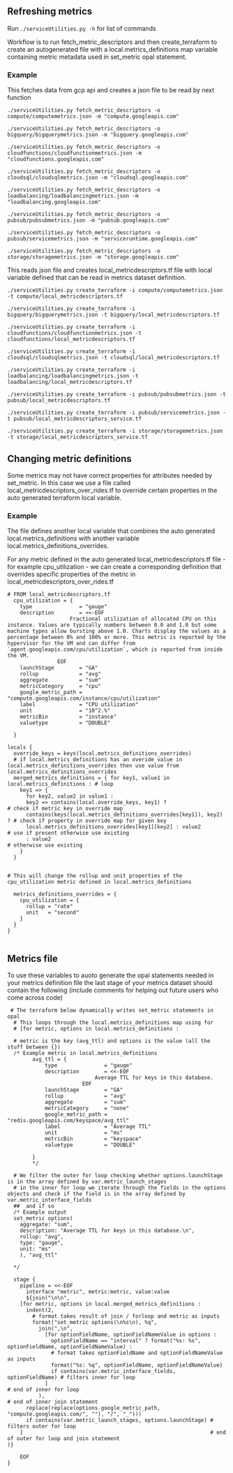 ## Refreshing metrics
Run ```./serviceUtilities.py -h``` for list of commands

Workflow is to run fetch_metric_descriptors and then create_terraform to create an autogenerated file with a local.metrics_definitions map variable containing metric metadata used in set_metric opal statement.

### Example

This fetches data from gcp api and creates a json file to be read by next function
```
./serviceUtilities.py fetch_metric_descriptors -o compute/computemetrics.json -m "compute.googleapis.com"

./serviceUtilities.py fetch_metric_descriptors -o bigquery/bigquerymetrics.json -m "bigquery.googleapis.com"

./serviceUtilities.py fetch_metric_descriptors -o cloudfunctions/cloudfunctionmetrics.json -m "cloudfunctions.googleapis.com"

./serviceUtilities.py fetch_metric_descriptors -o cloudsql/cloudsqlmetrics.json -m "cloudsql.googleapis.com"

./serviceUtilities.py fetch_metric_descriptors -o loadbalancing/loadbalancingmetrics.json -m "loadbalancing.googleapis.com"

./serviceUtilities.py fetch_metric_descriptors -o pubsub/pubsubmetrics.json -m "pubsub.googleapis.com"

./serviceUtilities.py fetch_metric_descriptors -o pubsub/servicemetrics.json -m "serviceruntime.googleapis.com"

./serviceUtilities.py fetch_metric_descriptors -o storage/storagemetrics.json -m "storage.googleapis.com"

```

This reads json file and creates local_metricdescriptors.tf file with local variable defined that can be read in metrics dataset definition.

```
./serviceUtilities.py create_terraform -i compute/computemetrics.json -t compute/local_metricdescriptors.tf 

./serviceUtilities.py create_terraform -i bigquery/bigquerymetrics.json -t bigquery/local_metricdescriptors.tf 

./serviceUtilities.py create_terraform -i cloudfunctions/cloudfunctionmetrics.json -t cloudfunctions/local_metricdescriptors.tf 

./serviceUtilities.py create_terraform -i cloudsql/cloudsqlmetrics.json -t cloudsql/local_metricdescriptors.tf 

./serviceUtilities.py create_terraform -i loadbalancing/loadbalancingmetrics.json -t loadbalancing/local_metricdescriptors.tf 

./serviceUtilities.py create_terraform -i pubsub/pubsubmetrics.json -t pubsub/local_metricdescriptors.tf 

./serviceUtilities.py create_terraform -i pubsub/servicemetrics.json -t pubsub/local_metricdescriptors_service.tf 

./serviceUtilities.py create_terraform -i storage/storagemetrics.json -t storage/local_metricdescriptors_service.tf 

```

## Changing metric definitions
Some metrics may not have correct properties for attributes needed by set_metric.  In this case we use a file called local_metricdescriptors_over_rides.tf to override certain properties in the auto generated terraform local variable.

### Example
The file defines another local variable that combines the auto generated local.metrics_definitions with another variable local.metrics_definitions_overrides.

For any metric defined in the auto generated local_metricdescriptors.tf file - for example cpu_utilization - we can create a corresponding definition that overrides specific properties of the metric in local_metricdescriptors_over_rides.tf

```
# FROM local_metricdescriptors.tf
  cpu_utilization = {
    type               = "gauge"
    description        = <<-EOF
                    Fractional utilization of allocated CPU on this instance. Values are typically numbers between 0.0 and 1.0 but some machine types allow bursting above 1.0. Charts display the values as a percentage between 0% and 100% or more. This metric is reported by the hypervisor for the VM and can differ from `agent.googleapis.com/cpu/utilization`, which is reported from inside the VM.
                EOF
    launchStage        = "GA"
    rollup             = "avg"
    aggregate          = "sum"
    metricCategory     = "cpu"
    google_metric_path = "compute.googleapis.com/instance/cpu/utilization"
    label              = "CPU utilization"
    unit               = "10^2.%"
    metricBin          = "instance"
    valuetype          = "DOUBLE"

  }
  ```

```
locals {
  override_keys = keys(local.metrics_definitions_overrides)
  # if local.metrics_definitions has an overide value in local.metrics_definitions_overrides then use value from local.metrics_definitions_overrides
  merged_metrics_definitions = { for key1, value1 in local.metrics_definitions : # loop
    key1 => {
      for key2, value2 in value1 :
      key2 => contains(local.override_keys, key1) ?                     # check if metric key in override map
      contains(keys(local.metrics_definitions_overrides[key1]), key2) ? # check if property in override map for given key
      local.metrics_definitions_overrides[key1][key2] : value2          # use if present otherwise use existing
      : value2                                                          # otherwise use existing
    }
  }


# This will change the rollup and unit properties of the cpu_utilization metric defined in local.metrics_definitions 

  metrics_definitions_overrides = {
    cpu_utilization = {
      rollup = "rate"
      unit   = "second"
    }
  }
}


```

## Metrics file
To use these variables to auoto generate the opal statements needed in your metrics definition file the last stage of your metrics dataset should contain the following (include comments for helping out future users who come across code)

```
 # The terraform below dynamically writes set_metric statements in opal
  # This loops through the local.metrics_definitions map using for
  # [for metric, options in local.metrics_definitions :

  # metric is the key (avg_ttl) and options is the value (all the stuff between {})
  /* Example metric in local.metrics_definitions
        avg_ttl = {
            type               = "gauge"
            description        = <<-EOF
                            Average TTL for keys in this database.
                        EOF
            launchStage        = "GA"
            rollup             = "avg"
            aggregate          = "sum"
            metricCategory     = "none"
            google_metric_path = "redis.googleapis.com/keyspace/avg_ttl"
            label              = "Average TTL"
            unit               = "ms"
            metricBin          = "keyspace"
            valuetype          = "DOUBLE"

        }
        */

  # We filter the outer for loop checking whether options.launchStage is in the array defined by var.metric_launch_stages 
  # in the inner for loop we iterate through the fields in the options objects and check if the field is in the array defined by var.metric_interface_fields
  ##  and if so 
  /* Example output
  set_metric options(
    aggregate: "sum",
    description: "Average TTL for keys in this database.\n",
    rollup: "avg",
    type: "gauge",
    unit: "ms"
    ), "avg_ttl"
    
  */

  stage {
    pipeline = <<-EOF
      interface "metric", metric:metric, value:value
      ${join("\n\n",
    [for metric, options in local.merged_metrics_definitions :
      indent(2,
        # format takes result of join / forloop and metric as inputs
        format("set_metric options(\n%s\n), %q",
          join(",\n",
            [for optionFieldName, optionFieldNameValue in options :
              optionFieldName == "interval" ? format("%s: %s", optionFieldName, optionFieldNameValue) :
              # format takes optionFieldName and optionFieldNameValue as inputs
              format("%s: %q", optionFieldName, optionFieldNameValue)
              if contains(var.metric_interface_fields, optionFieldName) # filters inner for loop
            ]                                                           # end of inner for loop
          ),                                                            # end of inner join statement
      replace(replace(options.google_metric_path, "compute.googleapis.com/", ""), "/", "_")))
      if contains(var.metric_launch_stages, options.launchStage) # filters outer for loop
    ]                                                            # end of outer for loop and join statement
)}  

    EOF
}
```